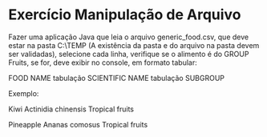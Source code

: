 # Exercício Manipulação de Arquivo
Fazer uma aplicação Java que leia o arquivo generic_food.csv, que deve estar na pasta C:\TEMP 
(A existência da pasta e do arquivo na pasta devem ser validadas), selecione cada linha, verifique 
se o alimento é do GROUP Fruits, se for, deve exibir no console, em formato tabular:

FOOD NAME tabulação SCIENTIFIC NAME tabulação SUBGROUP

Exemplo:

Kiwi    Actinidia chinensis    Tropical fruits

Pineapple    Ananas comosus    Tropical fruits

